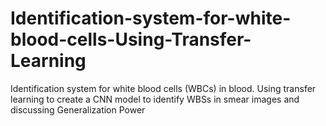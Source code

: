 # Identification-system-for-white-blood-cells-Using-Transfer-Learning
Identification system for white blood cells (WBCs) in blood. Using transfer learning to create a CNN model to identify WBSs in smear images and discussing Generalization Power
